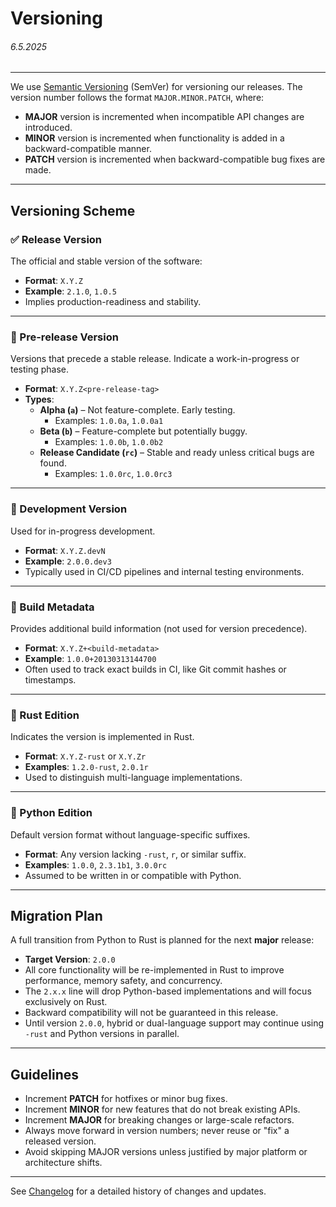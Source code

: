 # Versioning
###### 6.5.2025

---

We use [Semantic Versioning](https://semver.org/) (SemVer) for versioning our releases. The version number follows the format `MAJOR.MINOR.PATCH`, where:

- **MAJOR** version is incremented when incompatible API changes are introduced.
- **MINOR** version is incremented when functionality is added in a backward-compatible manner.
- **PATCH** version is incremented when backward-compatible bug fixes are made.

---

## Versioning Scheme

### ✅ Release Version

The official and stable version of the software:

- **Format**: `X.Y.Z`
- **Example**: `2.1.0`, `1.0.5`
- Implies production-readiness and stability.

---

### 🚧 Pre-release Version

Versions that precede a stable release. Indicate a work-in-progress or testing phase.

- **Format**: `X.Y.Z<pre-release-tag>`
- **Types**:
  - **Alpha (`a`)** – Not feature-complete. Early testing.
    - Examples: `1.0.0a`, `1.0.0a1`
  - **Beta (`b`)** – Feature-complete but potentially buggy.
    - Examples: `1.0.0b`, `1.0.0b2`
  - **Release Candidate (`rc`)** – Stable and ready unless critical bugs are found.
    - Examples: `1.0.0rc`, `1.0.0rc3`

---

### 🧪 Development Version

Used for in-progress development.

- **Format**: `X.Y.Z.devN`
- **Example**: `2.0.0.dev3`
- Typically used in CI/CD pipelines and internal testing environments.

---

### 🔨 Build Metadata

Provides additional build information (not used for version precedence).

- **Format**: `X.Y.Z+<build-metadata>`
- **Example**: `1.0.0+20130313144700`
- Often used to track exact builds in CI, like Git commit hashes or timestamps.

---

### 🔁 Rust Edition

Indicates the version is implemented in Rust.

- **Format**: `X.Y.Z-rust` or `X.Y.Zr`
- **Examples**: `1.2.0-rust`, `2.0.1r`
- Used to distinguish multi-language implementations.

---

### 🐍 Python Edition

Default version format without language-specific suffixes.

- **Format**: Any version lacking `-rust`, `r`, or similar suffix.
- **Examples**: `1.0.0`, `2.3.1b1`, `3.0.0rc`
- Assumed to be written in or compatible with Python.

---

## Migration Plan

A full transition from Python to Rust is planned for the next **major** release:

- **Target Version**: `2.0.0`
- All core functionality will be re-implemented in Rust to improve performance, memory safety, and concurrency.
- The `2.x.x` line will drop Python-based implementations and will focus exclusively on Rust.
- Backward compatibility will not be guaranteed in this release.
- Until version `2.0.0`, hybrid or dual-language support may continue using `-rust` and Python versions in parallel.

---

## Guidelines

- Increment **PATCH** for hotfixes or minor bug fixes.
- Increment **MINOR** for new features that do not break existing APIs.
- Increment **MAJOR** for breaking changes or large-scale refactors.
- Always move forward in version numbers; never reuse or "fix" a released version.
- Avoid skipping MAJOR versions unless justified by major platform or architecture shifts.

---
See [Changelog](../../README.md#changelog) for a detailed history of changes and updates.